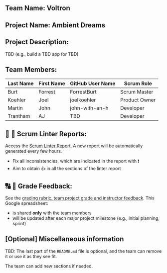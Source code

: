 ## Team Name: Voltron

## Project Name: Ambient Dreams

## Project Description:
TBD (e.g., build a TBD app for TBD)

## Team Members:

Last Name       | First Name      | GitHub User Name     | Scrum Role
--------------- | --------------- | -------------------- | ---------------
Burt            | Forrest         | ForrestBurt          | Scrum Master
Koehler         | Joel            | joelkoehler          | Product Owner
Martin          | John            | john-with-an-h       | Developer
Trantham        | AJ              | TBD                  | Developer

## :eyes: :memo: Scrum Linter Reports:
Access the [Scrum Linter Report](http://cs.boisestate.edu/~bdit/ScrumLinter/CS471F20ScrumLinterReports/CS471-F20-Team9_S1PbT3y0k3GJxjCc7CxaVcDVplENPKlh1OLQLtrX/). A new report will be automatically generated every few hours.
- Fix all inconsistencies, which are indicated in the report with :heavy_exclamation_mark:
- Aim to obtain :thumbsup: in all the sections of the linter report

## :capital_abcd: :mega: Grade Feedback:
See the [grading rubric, team project grade and instructor feedback](https://docs.google.com/spreadsheets/d/1bwT13Y_9k2QZnB1DQiKfbsCJMycpafwSJoPd8uz1z4A/edit?usp=sharing). This Google spreadsheet:
- is shared **only** with the team members
- will be updated after each major project milestone (e.g., initial planning, sprint)

## [Optional] Miscellaneous information
TBD: The last part of the `README.md` file is optional, and the team can remove it or use it as they see fit.

The team can add new sections if needed.
